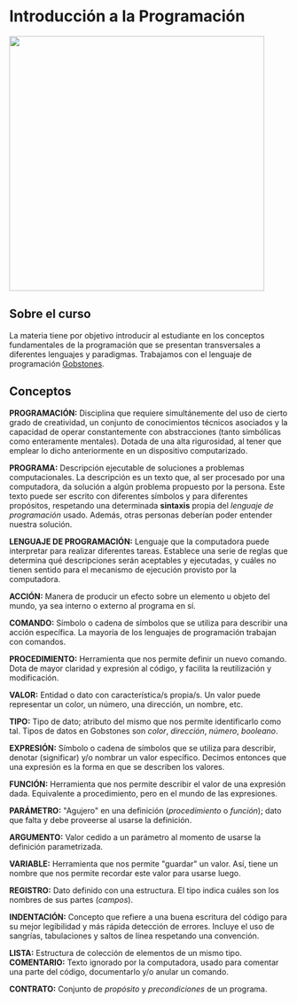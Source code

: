 # Introducción a la Programación

<img src="https://idesie.com/blog/wp-content/uploads/2019/07/programacion-en-bim-por-que-aprender-780x370.jpg" width="460px">

## Sobre el curso

La materia tiene por objetivo introducir al estudiante en los conceptos fundamentales de la programación que se presentan transversales a diferentes lenguajes y paradigmas. Trabajamos con el lenguaje de programación <a href="https://es.wikipedia.org/wiki/Gobstones">Gobstones</a>.

## Conceptos

**PROGRAMACIÓN:** Disciplina que requiere simultánemente del uso de cierto grado de creatividad, un conjunto de conocimientos técnicos asociados y la capacidad de operar constantemente con abstracciones (tanto simbólicas como enteramente mentales). Dotada de una alta rigurosidad, al tener que emplear lo dicho anteriormente en un dispositivo computarizado.

**PROGRAMA:** Descripción ejecutable de soluciones a problemas computacionales. La descripción es un texto que, al ser procesado por una computadora, da solución a algún problema propuesto por la persona. Este texto puede ser escrito con diferentes símbolos y para diferentes propósitos, respetando una determinada **sintaxis** propia del _lenguaje de programación_ usado. Además, otras personas deberían poder entender nuestra solución.

**LENGUAJE DE PROGRAMACIÓN:** Lenguaje que la computadora puede interpretar para realizar diferentes tareas. Establece una serie de reglas que determina qué descripciones serán aceptables y ejecutadas, y cuáles no tienen sentido para el mecanismo de ejecución provisto por la computadora. 

**ACCIÓN:** Manera de producir un efecto sobre un elemento u objeto del mundo, ya sea interno o externo al programa en sí. 

**COMANDO:** Símbolo o cadena de símbolos que se utiliza para describir una acción específica. La mayoría de los lenguajes de programación trabajan con comandos.

**PROCEDIMIENTO:** Herramienta que nos permite definir un nuevo comando. Dota de mayor claridad y expresión al código, y facilita la reutilización y modificación.

**VALOR:** Entidad o dato con característica/s propia/s. Un valor puede representar un color, un número, una dirección, un nombre, etc.

**TIPO:** Tipo de dato; atributo del mismo que nos permite identificarlo como tal. Tipos de datos en Gobstones son _color_, _dirección_, _número_, _booleano_.

**EXPRESIÓN:** Símbolo o cadena de símbolos que se utiliza para describir, denotar (significar) y/o nombrar un valor específico. Decimos entonces que una expresión es la forma en que se describen los valores.

**FUNCIÓN:** Herramienta que nos permite describir el valor de una expresión dada. Equivalente a procedimiento, pero en el mundo de las expresiones.

**PARÁMETRO:** "Agujero" en una definición (_procedimiento_ o _función_); dato que falta y debe proveerse al usarse la definición.

**ARGUMENTO:** Valor cedido a un parámetro al momento de usarse la definición parametrizada.

**VARIABLE:** Herramienta que nos permite "guardar" un valor. Así, tiene un nombre que nos permite recordar este valor para usarse luego.

**REGISTRO:** Dato definido con una estructura. El tipo indica cuáles son los nombres de sus partes (_campos_).

**INDENTACIÓN:** Concepto que refiere a una buena escritura del código para su mejor legibilidad y más rápida detección de errores. Incluye el uso de sangrías, tabulaciones y saltos de línea respetando una convención.

**LISTA:** Estructura de colección de elementos de un mismo tipo.
**COMENTARIO:** Texto ignorado por la computadora, usado para comentar una parte del código, documentarlo y/o anular un comando.

**CONTRATO:** Conjunto de _propósito_ y _precondiciones_ de un programa.
